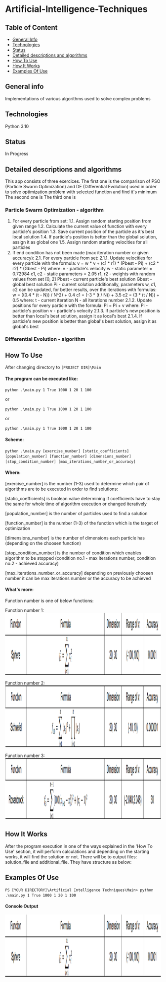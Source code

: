 # Artificial-Intelligence-Techniques

## Table of Content
* [General Info](#setup)
* [Technologies](#technologies)
* [Status](#status)
* [Detailed descriptions and algorithms](#detailed-descriptions-and-algorithms)
* [How To Use](#how-to-use)
* [How It Works](#how-it-works)
* [Examples Of Use](#examples-of-use)

## General info
Implementations of various algorithms used to solve complex problems

## Technologies
Python 3.10

## Status
In Progress

## Detailed descriptions and algorithms
This app consists of three exercices.
The first one is the comparison of PSO (Particle Swarm Optimization) and DE (Differential Evolution) used in order to solve optimization problem with selected function and find it's minimum
The second one is
The third one is

### Particle Swarm Optimization - algorithm
1. For every particle from set:
    1.1. Assign random starting position from given range
    1.2. Calculate the current value of function with every particle's position
    1.3. Save current position of the particle as it's best local solution
    1.4. If particle's position is better than the global solution, assign it as global one
    1.5. Assign random starting velocities for all particles
2. If end condition has not been made (max iteration number or given accuracy):
    2.1. For every particle from set:
        2.1.1. Update velocities for every particle with the formula:
                v = w * v + (c1 * r1) * (Pbest - Pi) + (c2 * r2) * (Gbest - Pi)
                    where:
                        v - particle's velocity
                        w - static parameter = 0.72984
                        c1, c2 - static parameters = 2.05
                        r1, r2 - weights with random values from set [0, 2]
                        Pbest - current particle's best solution
                        Gbest - global best solution
                        Pi - current solution
                    additionally, parameters w, c1, c2 can be updated, for better results, over the iterations with
                    formulas:
                        w = ((0.4 * (t - N)) / N^2) + 0.4
                        c1 = (-3 * (t / N)) + 3.5
                        c2 = (3 * (t / N)) + 0.5
                        where:
                        t - current iteration
                        N - all iterations number
        2.1.2. Update positions for every particle with the formula:
                Pi = Pi + v
                    where:
                        Pi - particle's position
                        v - particle's velocity
        2.1.3. If particle's new position is better than local's best solution, assign it as local's best
        2.1.4. If particle's new position is better than global's best solution, assign it as global's best


### Differential Evolution - algorithm   


## How To Use
After changing directory to `[PROJECT DIR]\Main`
#### The program can be executed like:

`python .\main.py 1 True 1000 1 20 1 100`

or

`python .\main.py 1 True 1000 1 20 1 100`

or

`python .\main.py 1 True 1000 1 20 1 100`
    
#### Scheme:
`python .\main.py [exercise_number] [static_coefficients] [population_number] [function_number] [dimensions_number] [stop_condition_number] [max_iterations_number_or_accuracy]`
    
#### Where:

[exercise_number] is the number (1-3) used to determine which pair of algorithms are to be executed in order to find solutions:

[static_coefficients] is boolean value determining if coefficients have to stay the same for whole time of algorithm execution or changed iteratively

[population_number] is the number of particles used to find a solution

[function_number] is the number (1-3) of the function which is the target of optimization

[dimensions_number] is the number of dimensions each particle has (depending on the choosen function)

[stop_condition_number] is the number of condition which enables algorithm to be stopped (condition no.1 - max iterations number, condition no.2 - achieved accuracy)

[max_iterations_number_or_accuracy] depending on previously choosen number it can be max iterations number or the accuracy to be achieved

#### What's more:
Function number is one of below functions:

Function number 1:
<img src="https://github.com/ljaniszewski00/Artificial-Intelligence-Techniques/blob/master/Assets/Sphere%20function%20description.png?raw=true" width="600" height="200"> 

Function number 2:
<img src="https://github.com/ljaniszewski00/Artificial-Intelligence-Techniques/blob/master/Assets/Schwefel%20function%20description.png?raw=true" width="600" height="200"> 

Function number 3:
<img src="https://github.com/ljaniszewski00/Artificial-Intelligence-Techniques/blob/master/Assets/Rosenbrock%20function%20description.png?raw=true" width="600" height="200"> 

## How It Works
After the program execution in one of the ways explained in the 'How To Use' section, it will perform calculations and depending on the starting works, it will find the solution or not.
There will be to output files: solution_file and additional_file. They have structure as below:

## Examples Of Use

`PS [YOUR DIRECTORY]\Artificial Intelligence Techniques\Main> python .\main.py 1 True 1000 1 20 1 100`

#### Console Output
<img src="https://github.com/ljaniszewski00/Artificial-Intelligence-Techniques/blob/master/Assets/Sphere%20function%20description.png?raw=true" width="600" height="200"> 


